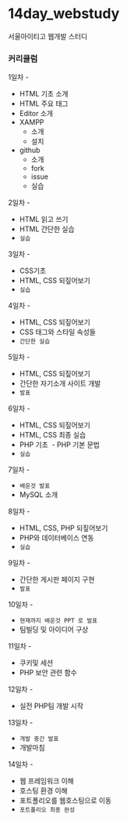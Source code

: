# 14day_webstudy
서울아이티고 웹개발 스터디<br>


### 커리큘럼
1일차 - 
 - HTML 기초 소개
 - HTML 주요 태그
 - Editor 소개
 - XAMPP 
    - 소개
    - 설치
 - github
     - 소개
     - fork
     - issue
     - 실습
     
     
2일차 - 
 - HTML 읽고 쓰기
 - HTML 간단한 실습
 - `실습`
 
 
 3일차 - 
 - CSS기초
 - HTML, CSS 되짚어보기
 - `실습`
 
 
 4일차 -
  - HTML, CSS 되짚어보기
  - CSS 태그와 스타일 속성들
  - `간단한 실습`
  
  
 5일차 -
  - HTML, CSS 되짚어보기
  - 간단한 자기소개 사이트 개발
  - `발표`
  
  
 6일차 -
  - HTML, CSS 되짚어보기
  - HTML, CSS 최종 실습
  - PHP 기초
  - PHP 기본 문법
  - `실습`
  
  
 7일차 -
  - `배운것 발표`
  - MySQL 소개
  
  
 8일차 -
  - HTML, CSS, PHP 되짚어보기
  - PHP와 데이터베이스 연동
  - `실습`
  
  
 9일차 -
  - 간단한 게시판 페이지 구현
  - `발표`
  
  
 10일차 -
  - `현재까지 배운것 PPT 로 발표`
  - 팀빌딩 및 아이디어 구상
  
  
 11일차 -
  - 쿠키및 세션
  - PHP 보안 관련 함수
  
  
 12일차 -
  - 실전 PHP팀 개발 시작
  
  
 13일차 -
  - `개발 중간 발표`
  - 개발마침
    
    
 14일차 -
  - 웹 프레임워크 이해
  - 호스팅 환경 이해
  - 포트폴리오를 웹호스팅으로 이동
  - `포트폴리오 최종 완성`
